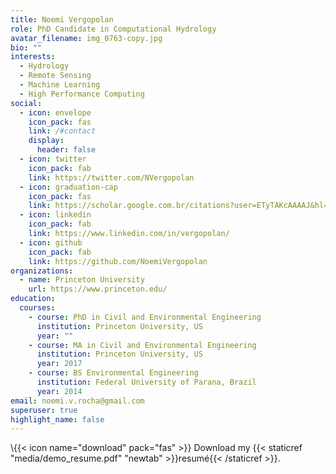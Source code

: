 ```yaml
---
title: Noemi Vergopolan
role: PhD Candidate in Computational Hydrology
avatar_filename: img_0763-copy.jpg
bio: ""
interests:
  - Hydrology
  - Remote Sensing
  - Machine Learning
  - High Performance Computing
social:
  - icon: envelope
    icon_pack: fas
    link: /#contact
    display:
      header: false
  - icon: twitter
    icon_pack: fab
    link: https://twitter.com/NVergopolan
  - icon: graduation-cap
    icon_pack: fas
    link: https://scholar.google.com.br/citations?user=ETyTAKcAAAAJ&hl=en
  - icon: linkedin
    icon_pack: fab
    link: https://www.linkedin.com/in/vergopolan/
  - icon: github
    icon_pack: fab
    link: https://github.com/NoemiVergopolan
organizations:
  - name: Princeton University
    url: https://www.princeton.edu/
education:
  courses:
    - course: PhD in Civil and Environmental Engineering
      institution: Princeton University, US
      year: ""
    - course: MA in Civil and Environmental Engineering
      institution: Princeton University, US
      year: 2017
    - course: BS Environmental Engineering
      institution: Federal University of Parana, Brazil
      year: 2014
email: noemi.v.rocha@gmail.com
superuser: true
highlight_name: false
---
```

\\{{< icon name="download" pack="fas" >}} Download my {{< staticref "media/demo_resume.pdf" "newtab" >}}resumé{{< /staticref >}}.